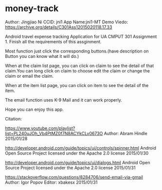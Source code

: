# money-track
Author: Jingjiao Ni 
CCID: jni1
App Name:jni1-MT
Demo Viedo:
https://archive.org/details/C301Ass12015020118.17.33


Android travel expense tracking  Application for UA CMPUT 301 Assignment 1.
Finish all the requirements of this assginment.

Most function just click the corresponding buttons.(have description on Button you can know what it will do.)

When at the claim list page, you can click on claim to see the detail of that claim.You can long click on claim to choose edit the claim or change the claim or email the claim.

When at the item list page, you can click on item to see the detail of the item.

The email function uses K-9 Mail and it can work properly.

Hope you can enjoy this app.





Citation:

https://www.youtube.com/playlist?list=PL240uJOh_Vb4PtMZ0f7N8ACYkCLv0673O
Author: Abram Hindle
2015/01/28

http://developer.android.com/guide/topics/ui/controls/spinner.html
Android Open Source Project 
licensed under the Apache 2.0 license
2015/01/30

http://developer.android.com/guide/topics/ui/dialogs.html 
Android Open Source Project 
licensed under the Apache 2.0 license
2015/01/31

https://stackoverflow.com/questions/8284706/send-email-via-gmail  
Author: Igor Popov
Editor: xbakesx
2015/01/31
